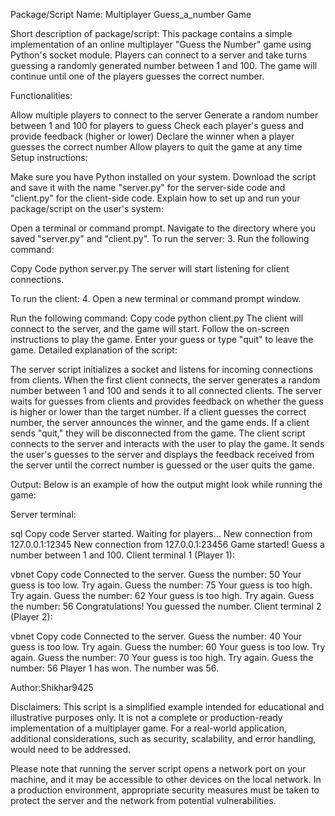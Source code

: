 Package/Script Name: Multiplayer Guess_a_number Game

Short description of package/script:
This package contains a simple implementation of an online multiplayer "Guess the Number" game using Python's socket module. Players can connect to a server and take turns guessing a randomly generated number between 1 and 100. The game will continue until one of the players guesses the correct number.

Functionalities:

Allow multiple players to connect to the server
Generate a random number between 1 and 100 for players to guess
Check each player's guess and provide feedback (higher or lower)
Declare the winner when a player guesses the correct number
Allow players to quit the game at any time
Setup instructions:

Make sure you have Python installed on your system.
Download the script and save it with the name "server.py" for the server-side code and "client.py" for the client-side code.
Explain how to set up and run your package/script on the user's system:

Open a terminal or command prompt.
Navigate to the directory where you saved "server.py" and "client.py".
To run the server:
3. Run the following command:

Copy Code
python server.py
The server will start listening for client connections.

To run the client:
4. Open a new terminal or command prompt window.

Run the following command:
Copy code
python client.py
The client will connect to the server, and the game will start.
Follow the on-screen instructions to play the game. Enter your guess or type "quit" to leave the game.
Detailed explanation of the script:

The server script initializes a socket and listens for incoming connections from clients.
When the first client connects, the server generates a random number between 1 and 100 and sends it to all connected clients.
The server waits for guesses from clients and provides feedback on whether the guess is higher or lower than the target number.
If a client guesses the correct number, the server announces the winner, and the game ends.
If a client sends "quit," they will be disconnected from the game.
The client script connects to the server and interacts with the user to play the game. It sends the user's guesses to the server and displays the feedback received from the server until the correct number is guessed or the user quits the game.

Output:
Below is an example of how the output might look while running the game:

Server terminal:

sql
Copy code
Server started. Waiting for players...
New connection from 127.0.0.1:12345
New connection from 127.0.0.1:23456
Game started!
Guess a number between 1 and 100.
Client terminal 1 (Player 1):

vbnet
Copy code
Connected to the server.
Guess the number: 50
Your guess is too low. Try again.
Guess the number: 75
Your guess is too high. Try again.
Guess the number: 62
Your guess is too high. Try again.
Guess the number: 56
Congratulations! You guessed the number.
Client terminal 2 (Player 2):

vbnet
Copy code
Connected to the server.
Guess the number: 40
Your guess is too low. Try again.
Guess the number: 60
Your guess is too low. Try again.
Guess the number: 70
Your guess is too high. Try again.
Guess the number: 56
Player 1 has won. The number was 56.

Author:Shikhar9425

Disclaimers:
This script is a simplified example intended for educational and illustrative purposes only. It is not a complete or production-ready implementation of a multiplayer game. For a real-world application, additional considerations, such as security, scalability, and error handling, would need to be addressed.

Please note that running the server script opens a network port on your machine, and it may be accessible to other devices on the local network. In a production environment, appropriate security measures must be taken to protect the server and the network from potential vulnerabilities.
